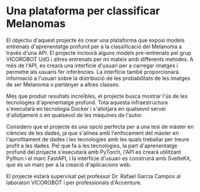 # Una plataforma per classificar Melanomas

El objectiu d'aquest projecte és crear una
plataforma que exposi models entrenats d'aprenentatge profund
per a la classificació del Melanoma a través d'una API.
El projecte inclourà alguns models
pre-entrenats pel grup VICOROBOT UdG i altres
entrenats per mi mateix amb differents metodes.
A més de l'API, es crearà una interfície d'usuari
per a carregar imatges i permetre als usuaris fer inferències.
La interfície també proporcionarà informació
a l'usuari sobre la distribució de les
probabilitats de les imatges de ser Melanoma
o pertànyer a altres classes.

Més que produir resultats increïbles,
el projecte busca mostrar l'ús de les tecnologies
d'aprenentatge profund. Tota aquesta infraestructura
s'executarà en tecnologia Docker i s'allotjara
en qualsevol servei d'allotjament
o en qualsevol de les màquines de l'autor.

Considero que el projecte és una opció perfecta
per a una tesi de màster en ciències de les dades,
ja que s'alinea amb l'enfocament
del màster en l'aprofitament de dades
i les tecnologies amb les quals treballar
per treure profit a les dades.
Pel que fa a les tecnologies, la part d'aprenentatge
profund del projecte s'executarà amb PyTorch,
l'API es crearà utilitzant Python i el marc FastAPI,
i la interfície d'usuari es construirà amb SvelteKit,
que és un marc per a la creació d'aplicacions web.

El projecte estarà supervisat pel professor
Dr. Rafael Garcia Campos al laboratori VICOROBOT i per professionals d'Accenture.
